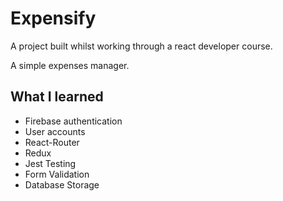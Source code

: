 # Expensify

A project built whilst working through a react developer course.

A simple expenses manager.

## What I learned

- Firebase authentication
- User accounts
- React-Router
- Redux
- Jest Testing
- Form Validation
- Database Storage